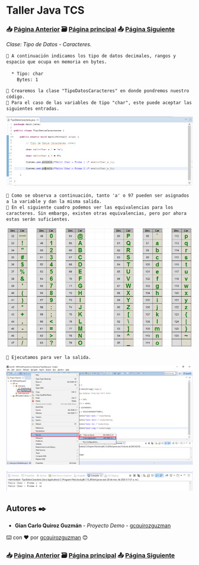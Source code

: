 # Taller Java TCS
### 📥 [Página Anterior](https://github.com/gcquirozguzman/java-tcs-202001/tree/TDDD100001) 🗃️ [Página principal](https://github.com/gcquirozguzman/java-tcs-202001) 📤 [Página Siguiente](https://github.com/gcquirozguzman/java-tcs-202001/tree/TDDB100001)

_Clase: Tipo de Datos - Caracteres._

```
📢 A continuación indicamos los tipo de datos decimales, rangos y espacio que ocupa en memoria en bytes.

  * Tipo: char
    Bytes: 1
```

```
📢 Crearemos la clase "TipoDatosCaracteres" en donde pondremos nuestro código.
📢 Para el caso de las variables de tipo "char", este puede aceptar las siguientes entradas.
```

![Error: imagen no ha sido cargada](https://github.com/gcquirozguzman/java-tcs-202001/blob/master/imagenes/TDDC100001_7.png)

```
📢 Como se observa a continuación, tanto 'a' o 97 pueden ser asignados a la variable y dan la misma salida.
📢 En el siguiente cuadro podemos ver las equivalencias para los caracteres. Sin embargo, existen otras equivalencias, pero por ahora estas serán suficientes.
```

![Error: imagen no ha sido cargada](https://github.com/gcquirozguzman/java-tcs-202001/blob/master/imagenes/TDDC100001_6.png)

```
📢 Ejecutamos para ver la salida.
```

![Error: imagen no ha sido cargada](https://github.com/gcquirozguzman/java-tcs-202001/blob/master/imagenes/TDDC100001_2.png)

![Error: imagen no ha sido cargada](https://github.com/gcquirozguzman/java-tcs-202001/blob/master/imagenes/TDDC100001_8.png)


## Autores ✒️

* **Gian Carlo Quiroz Guzmán** - *Proyecto Demo* - [gcquirozguzman](https://github.com/gcquirozguzman)

⌨️ con ❤️ por [gcquirozguzman](https://github.com/gcquirozguzman) 😊

### 📥 [Página Anterior](https://github.com/gcquirozguzman/java-tcs-202001/tree/TDDD100001) 🗃️ [Página principal](https://github.com/gcquirozguzman/java-tcs-202001) 📤 [Página Siguiente](https://github.com/gcquirozguzman/java-tcs-202001/tree/TDDB100001)
